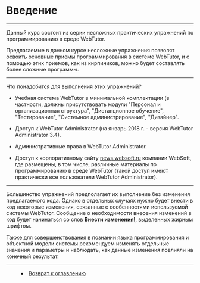 # Введение

***

Данный курс состоит из серии несложных практических упражнений по программированию в среде WebTutor.

Предлагаемые в данном курсе несложные упражнения позволят освоить основные приемы программирования в системе WebTutor, и с помощью этих приемов, как из кирпичиков, можно будет составлять более сложные программы.

---

Что понадобится для выполнения этих упражнений?

- Учебная система WebTutor в минимальной комплектации (в частности, должны присутствовать модули "Персонал и организационная структура", "Дистанционное обучение", "Тестирование", "Системное администрирование", "Дизайнер".

- Доступ к WebTutor Administrator (на январь 2018 г. - версия WebTutor Administrator 3.4). 

- Административные права в WebTutor Administrator.

- Доступ к корпоративному сайту [news.websoft.ru](http://news.websoft.ru) компании WebSoft, где размещены, в том числе, различные материалы по программированию в среде WebTutor (такой доступ имеют практически все пользователи WebTutor Administrator).

---

Большинство упражнений предполагает их выполнение без изменения предлагаемого кода. Однако в отдельных случаях нужно будет внести в код некоторые изменения, связанные с особенностями используемой системы WebTutor. Сообщение о необходимости внесения изменений в код будет начинаться со слов **Внести изменения!**, выделенных жирным шрифтом.

Также для совершенствования в познании языка программирования и объектной модели системы рекомендуем изменять отдельные значения и параметры и наблюдать, как данные изменения повлияли на конечный результат.

***

<dd><li> <a href="README.md"> Возврат к оглавлению</a></dd>

